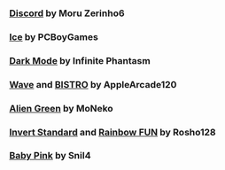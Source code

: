 ### [Discord](/Discord/Modules) by Moru Zerinho6

### [Ice](/Ice/Modules) by PCBoyGames

### [Dark Mode](/Dark%20Mode/Modules) by Infinite Phantasm

### [Wave](/Wave/Modules) and [BISTRO](/BISTRO/Modules) by AppleArcade120

### [Alien Green](/Alien%20Green/Modules) by MoNeko

### [Invert Standard](/Invert%20Standard/Modules) and [Rainbow FUN](/Rainbow%20FUN/Modules) by Rosho128

### [Baby Pink](/Baby%20Pink/Modules) by Snil4
